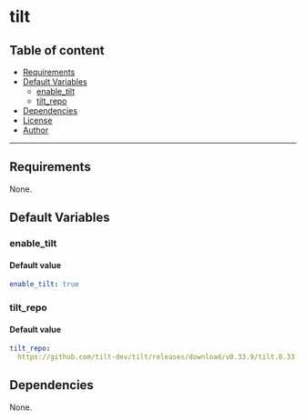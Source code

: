 # tilt

## Table of content

- [Requirements](#requirements)
- [Default Variables](#default-variables)
  - [enable_tilt](#enable_tilt)
  - [tilt_repo](#tilt_repo)
- [Dependencies](#dependencies)
- [License](#license)
- [Author](#author)

---

## Requirements

None.

## Default Variables

### enable_tilt

#### Default value

```YAML
enable_tilt: true
```

### tilt_repo

#### Default value

```YAML
tilt_repo:
  https://github.com/tilt-dev/tilt/releases/download/v0.33.9/tilt.0.33.9.linux.x86_64.tar.gz
```



## Dependencies

None.
